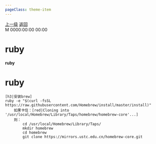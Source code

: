 ```yaml
---
pageClass: theme-item
---
```

<div class="extend-header">
    <div class="info">
        <div class="record">
            <a class="back" href="./">上一级</a>
            <a class="back" href="./">返回</a>
        </div>        
        <div class="mini">
            <span>M 0000:00:00 00:00</span>
        </div>
    </div>
    <div class="content"></div>
</div>
<div class="content-header">
<h1>ruby</h1><strong>ruby</strong>
</div>
<div class="static-content">

# ruby
```
[h3|安装brew]
ruby -e "$(curl -fsSL https://raw.githubusercontent.com/Homebrew/install/master/install)"
    如果卡住：[red|Cloning into '/usr/local/Homebrew/Library/Taps/homebrew/homebrew-core'...]
    则：
        cd /usr/local/Homebrew/Library/Taps/
        mkdir homebrew
        cd homebrew
        git clone https://mirrors.ustc.edu.cn/homebrew-core.git


```

</div>